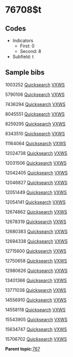# 76708$t

## Codes

-   Indicators
    -   First: 0
    -   Second: 8
-   Subfield: t

## Sample bibs

1003252 [Quicksearch](https://search.library.yale.edu/catalog/1003252) [VXWS](http://prodorbis.library.yale.edu:7014/vxws/GetHoldingsService?bibId=1003252)

5790106 [Quicksearch](https://search.library.yale.edu/catalog/5790106) [VXWS](http://prodorbis.library.yale.edu:7014/vxws/GetHoldingsService?bibId=5790106)

7436294 [Quicksearch](https://search.library.yale.edu/catalog/7436294) [VXWS](http://prodorbis.library.yale.edu:7014/vxws/GetHoldingsService?bibId=7436294)

8045551 [Quicksearch](https://search.library.yale.edu/catalog/8045551) [VXWS](http://prodorbis.library.yale.edu:7014/vxws/GetHoldingsService?bibId=8045551)

8259295 [Quicksearch](https://search.library.yale.edu/catalog/8259295) [VXWS](http://prodorbis.library.yale.edu:7014/vxws/GetHoldingsService?bibId=8259295)

8343510 [Quicksearch](https://search.library.yale.edu/catalog/8343510) [VXWS](http://prodorbis.library.yale.edu:7014/vxws/GetHoldingsService?bibId=8343510)

11164064 [Quicksearch](https://search.library.yale.edu/catalog/11164064) [VXWS](http://prodorbis.library.yale.edu:7014/vxws/GetHoldingsService?bibId=11164064)

12024738 [Quicksearch](https://search.library.yale.edu/catalog/12024738) [VXWS](http://prodorbis.library.yale.edu:7014/vxws/GetHoldingsService?bibId=12024738)

12031506 [Quicksearch](https://search.library.yale.edu/catalog/12031506) [VXWS](http://prodorbis.library.yale.edu:7014/vxws/GetHoldingsService?bibId=12031506)

12042405 [Quicksearch](https://search.library.yale.edu/catalog/12042405) [VXWS](http://prodorbis.library.yale.edu:7014/vxws/GetHoldingsService?bibId=12042405)

12046827 [Quicksearch](https://search.library.yale.edu/catalog/12046827) [VXWS](http://prodorbis.library.yale.edu:7014/vxws/GetHoldingsService?bibId=12046827)

12051449 [Quicksearch](https://search.library.yale.edu/catalog/12051449) [VXWS](http://prodorbis.library.yale.edu:7014/vxws/GetHoldingsService?bibId=12051449)

12054141 [Quicksearch](https://search.library.yale.edu/catalog/12054141) [VXWS](http://prodorbis.library.yale.edu:7014/vxws/GetHoldingsService?bibId=12054141)

12674862 [Quicksearch](https://search.library.yale.edu/catalog/12674862) [VXWS](http://prodorbis.library.yale.edu:7014/vxws/GetHoldingsService?bibId=12674862)

12678319 [Quicksearch](https://search.library.yale.edu/catalog/12678319) [VXWS](http://prodorbis.library.yale.edu:7014/vxws/GetHoldingsService?bibId=12678319)

12680383 [Quicksearch](https://search.library.yale.edu/catalog/12680383) [VXWS](http://prodorbis.library.yale.edu:7014/vxws/GetHoldingsService?bibId=12680383)

12694338 [Quicksearch](https://search.library.yale.edu/catalog/12694338) [VXWS](http://prodorbis.library.yale.edu:7014/vxws/GetHoldingsService?bibId=12694338)

12715600 [Quicksearch](https://search.library.yale.edu/catalog/12715600) [VXWS](http://prodorbis.library.yale.edu:7014/vxws/GetHoldingsService?bibId=12715600)

12750658 [Quicksearch](https://search.library.yale.edu/catalog/12750658) [VXWS](http://prodorbis.library.yale.edu:7014/vxws/GetHoldingsService?bibId=12750658)

12980626 [Quicksearch](https://search.library.yale.edu/catalog/12980626) [VXWS](http://prodorbis.library.yale.edu:7014/vxws/GetHoldingsService?bibId=12980626)

13401366 [Quicksearch](https://search.library.yale.edu/catalog/13401366) [VXWS](http://prodorbis.library.yale.edu:7014/vxws/GetHoldingsService?bibId=13401366)

13771038 [Quicksearch](https://search.library.yale.edu/catalog/13771038) [VXWS](http://prodorbis.library.yale.edu:7014/vxws/GetHoldingsService?bibId=13771038)

14556910 [Quicksearch](https://search.library.yale.edu/catalog/14556910) [VXWS](http://prodorbis.library.yale.edu:7014/vxws/GetHoldingsService?bibId=14556910)

14558118 [Quicksearch](https://search.library.yale.edu/catalog/14558118) [VXWS](http://prodorbis.library.yale.edu:7014/vxws/GetHoldingsService?bibId=14558118)

15543905 [Quicksearch](https://search.library.yale.edu/catalog/15543905) [VXWS](http://prodorbis.library.yale.edu:7014/vxws/GetHoldingsService?bibId=15543905)

15634747 [Quicksearch](https://search.library.yale.edu/catalog/15634747) [VXWS](http://prodorbis.library.yale.edu:7014/vxws/GetHoldingsService?bibId=15634747)

15706702 [Quicksearch](https://search.library.yale.edu/catalog/15706702) [VXWS](http://prodorbis.library.yale.edu:7014/vxws/GetHoldingsService?bibId=15706702)

**Parent topic:**[767](../../tags/767/767.md)

